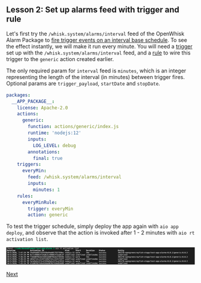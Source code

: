 ## Lesson 2: Set up alarms feed with trigger and rule

Let's first try the `/whisk.system/alarms/interval` feed of the OpenWhisk Alarm Package to [fire trigger events on an interval base schedule](https://github.com/apache/openwhisk-package-alarms#firing-a-trigger-event-periodically-on-an-interval-based-schedule). To see the effect instantly, we will make it run every minute. You will need a [trigger](https://github.com/apache/openwhisk/blob/master/docs/triggers_rules.md#creating-triggers) set up with the `/whisk.system/alarms/interval` feed, and a [rule](https://github.com/apache/openwhisk/blob/master/docs/triggers_rules.md#using-rules) to wire this trigger to the `generic` action created earlier.

The only required param for `interval` feed is `minutes`, which is an integer representing the length of the interval (in minutes) between trigger fires. Optional params are `trigger_payload`, `startDate` and `stopDate`.

```yaml
packages:
  __APP_PACKAGE__:
    license: Apache-2.0
    actions:
      generic:
        function: actions/generic/index.js
        runtime: 'nodejs:12'
        inputs:
          LOG_LEVEL: debug
        annotations:
          final: true
    triggers:
      everyMin:
        feed: /whisk.system/alarms/interval
        inputs: 
          minutes: 1
    rules:
      everyMinRule:
        trigger: everyMin
        action: generic
```

To test the trigger schedule, simply deploy the app again with `aio app deploy`, and observe that the action is invoked after 1 - 2 minutes with `aio rt activation list`.

![activation-list](assets/activation-list.png)

[Next](lesson3.md)